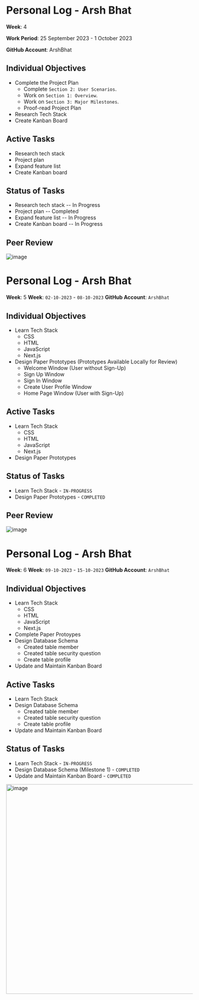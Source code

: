 # Personal Log - Arsh Bhat
**Week**: 4

**Work Period**: 25 September 2023 - 1 October 2023

**GitHub Account**: ArshBhat

## Individual Objectives

- Complete the Project Plan
  - Complete `Section 2: User Scenarios`.
  - Work on `Section 1: Overview`.
  - Work on `Section 3: Major Milestones`.
  - Proof-read Project Plan
- Research Tech Stack
- Create Kanban Board


## Active Tasks

- Research tech stack 
- Project plan
- Expand feature list
- Create Kanban board

## Status of Tasks

- Research tech stack -- In Progress
- Project plan -- Completed
- Expand feature list -- In Progress
- Create Kanban board -- In Progress

## Peer Review

![image](https://github.com/COSC-499-W2023/year-long-project-team-10/assets/78169976/0fbcb6c9-eaff-4b14-9a42-4437f20c6659)

# Personal Log - Arsh Bhat

**Week**: 5
**Week**: `02-10-2023` - `08-10-2023`
**GitHub Account**: `ArshBhat`

## Individual Objectives

- Learn Tech Stack
  - CSS
  - HTML
  - JavaScript
  - Next.js
- Design Paper Prototypes (Prototypes Available Locally for Review)
  - Welcome Window (User without Sign-Up)
  - Sign Up Window
  - Sign In Window
  - Create User Profile Window
  - Home Page Window (User with Sign-Up)

## Active Tasks

- Learn Tech Stack
  - CSS
  - HTML
  - JavaScript
  - Next.js
- Design Paper Prototypes

## Status of Tasks

- Learn Tech Stack - `IN-PROGRESS`
- Design Paper Prototypes - `COMPLETED`

## Peer Review
![image](https://github.com/COSC-499-W2023/year-long-project-team-10/assets/78169976/d600a2d7-80c4-4e4c-8e3d-c0ea77eb0ea4)

# Personal Log - Arsh Bhat

**Week**: 6
**Week**: `09-10-2023` - `15-10-2023`
**GitHub Account**: `ArshBhat`

## Individual Objectives

- Learn Tech Stack
  - CSS
  - HTML
  - JavaScript
  - Next.js
- Complete Paper Protoypes
- Design Database Schema
  - Created table member
  - Created table security question
  - Create table profile
- Update and Maintain Kanban Board

## Active Tasks

- Learn Tech Stack
- Design Database Schema
  - Created table member
  - Created table security question
  - Create table profile
- Update and Maintain Kanban Board

## Status of Tasks

- Learn Tech Stack - `IN-PROGRESS`
- Design Database Schema (Milestone 1) - `COMPLETED`
- Update and Maintain Kanban Board - `COMPLETED`

<img width="566" alt="image" src="https://github.com/COSC-499-W2023/year-long-project-team-10/assets/78169976/4151028f-d90f-49c1-af70-53536b879177">
